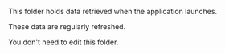 This folder holds data retrieved when the application launches.

These data are regularly refreshed.

You don't need to edit this folder.
